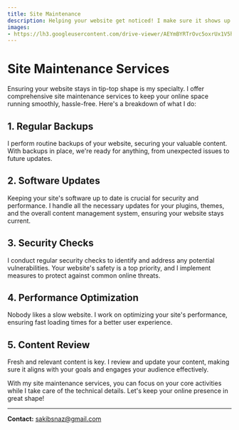 ```yaml
---
title: Site Maintenance
description: Helping your website get noticed! I make sure it shows up when people search online by improving how it appears in search results. Let's make your site more popular!
images: 
- https://lh3.googleusercontent.com/drive-viewer/AEYmBYRTrOvc5oxrUx1V5hsUDJe7TZMCHR1tDd4Zfxe71EkwBBF3ANoRZ9l7WsesQjWPbr_-Tsf5Z4VuKpCNbongWRhHpmbAHg=s1600
---
```


# Site Maintenance Services

Ensuring your website stays in tip-top shape is my specialty. I offer comprehensive site maintenance services to keep your online space running smoothly, hassle-free. Here's a breakdown of what I do:

## 1. Regular Backups

I perform routine backups of your website, securing your valuable content. With backups in place, we're ready for anything, from unexpected issues to future updates.

## 2. Software Updates

Keeping your site's software up to date is crucial for security and performance. I handle all the necessary updates for your plugins, themes, and the overall content management system, ensuring your website stays current.

## 3. Security Checks

I conduct regular security checks to identify and address any potential vulnerabilities. Your website's safety is a top priority, and I implement measures to protect against common online threats.

## 4. Performance Optimization

Nobody likes a slow website. I work on optimizing your site's performance, ensuring fast loading times for a better user experience.

## 5. Content Review

Fresh and relevant content is key. I review and update your content, making sure it aligns with your goals and engages your audience effectively.

With my site maintenance services, you can focus on your core activities while I take care of the technical details. Let's keep your online presence in great shape!

---

**Contact:**
sakibsnaz@gmail.com